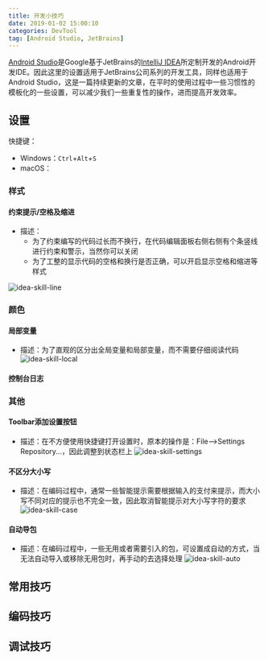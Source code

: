 ```yaml
---
title: 开发小技巧 
date: 2019-01-02 15:00:10
categories: DevTool
tag: [Android Studio, JetBrains]
---
```


[Android Studio](https://zh.wikipedia.org/wiki/Android_Studio)是Google基于JetBrains的[IntelliJ IDEA](https://www.jetbrains.com/idea)所定制开发的Android开发IDE。因此这里的设置适用于JetBrains公司系列的开发工具，同样也适用于Android Studio，这是一篇持续更新的文章，在平时的使用过程中一些习惯性的模板化的一些设置，可以减少我们一些重复性的操作，进而提高开发效率。

## 设置
快捷键：
* Windows：`Ctrl`+`Alt`+`S`
* macOS：

### 样式
#### 约束提示/空格及缩进
* 描述：
    - 为了约束编写的代码过长而不换行，在代码编辑面板右侧右侧有个条竖线进行约束和警示，当然你可以关闭
    - 为了工整的显示代码的空格和换行是否正确，可以开启显示空格和缩进等样式
    
![idea-skill-line](https://res.cloudinary.com/incoder/image/upload/v1546416652/blog/idea-skill-line.png)

### 颜色
#### 局部变量
* 描述：为了直观的区分出全局变量和局部变量，而不需要仔细阅读代码
![idea-skill-local](https://res.cloudinary.com/incoder/image/upload/v1546417187/blog/idea-skill-local.png)

#### 控制台日志

### 其他

#### Toolbar添加设置按钮
* 描述：在不方便使用快捷键打开设置时，原本的操作是：File-->Settings Repository...，因此调整到状态栏上
![idea-skill-settings](https://res.cloudinary.com/incoder/image/upload/v1546417198/blog/idea-skill-settings.png)

#### 不区分大小写
* 描述：在编码过程中，通常一些智能提示需要根据输入的支付来提示，而大小写不同对应的提示也不完全一致，因此取消智能提示对大小写字符的要求
![idea-skill-case](https://res.cloudinary.com/incoder/image/upload/v1546416873/blog/idea-skill-case.png)

#### 自动导包
* 描述：在编码过程中，一些无用或者需要引入的包，可设置成自动的方式，当无法自动导入或移除无用包时，再手动的去选择处理
![idea-skill-auto](https://res.cloudinary.com/incoder/image/upload/v1546416872/blog/idea-skill-auto.png)

## 常用技巧

## 编码技巧

## 调试技巧
